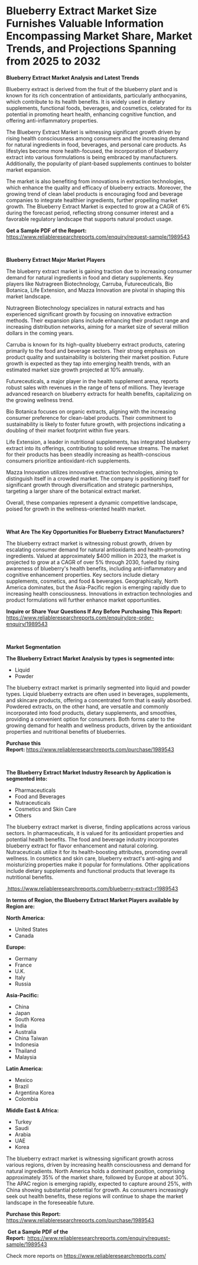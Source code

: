 <p><h1>Blueberry Extract Market Size Furnishes Valuable Information Encompassing Market Share, Market Trends, and Projections Spanning from 2025 to 2032</h1></p><p><strong>Blueberry Extract Market Analysis and Latest Trends</strong></p>
<p><p>Blueberry extract is derived from the fruit of the blueberry plant and is known for its rich concentration of antioxidants, particularly anthocyanins, which contribute to its health benefits. It is widely used in dietary supplements, functional foods, beverages, and cosmetics, celebrated for its potential in promoting heart health, enhancing cognitive function, and offering anti-inflammatory properties.</p><p>The Blueberry Extract Market is witnessing significant growth driven by rising health consciousness among consumers and the increasing demand for natural ingredients in food, beverages, and personal care products. As lifestyles become more health-focused, the incorporation of blueberry extract into various formulations is being embraced by manufacturers. Additionally, the popularity of plant-based supplements continues to bolster market expansion.</p><p>The market is also benefiting from innovations in extraction technologies, which enhance the quality and efficacy of blueberry extracts. Moreover, the growing trend of clean label products is encouraging food and beverage companies to integrate healthier ingredients, further propelling market growth. The Blueberry Extract Market is expected to grow at a CAGR of 6% during the forecast period, reflecting strong consumer interest and a favorable regulatory landscape that supports natural product usage.</p></p>
<p><strong>Get a Sample PDF of the Report:&nbsp;</strong> <a href="https://www.reliableresearchreports.com/enquiry/request-sample/1989543?utm_campaign=1674&utm_medium=2&utm_source=Github&utm_content=ia&utm_term=14022025&utm_id=blueberry-extract">https://www.reliableresearchreports.com/enquiry/request-sample/1989543</a></p>
<p>&nbsp;</p>
<p><strong>Blueberry Extract Major Market Players</strong></p>
<p><p>The blueberry extract market is gaining traction due to increasing consumer demand for natural ingredients in food and dietary supplements. Key players like Nutragreen Biotechnology, Carruba, Futureceuticals, Bio Botanica, Life Extension, and Mazza Innovation are pivotal in shaping this market landscape.</p><p>Nutragreen Biotechnology specializes in natural extracts and has experienced significant growth by focusing on innovative extraction methods. Their expansion plans include enhancing their product range and increasing distribution networks, aiming for a market size of several million dollars in the coming years.</p><p>Carruba is known for its high-quality blueberry extract products, catering primarily to the food and beverage sectors. Their strong emphasis on product quality and sustainability is bolstering their market position. Future growth is expected as they tap into emerging health trends, with an estimated market size growth projected at 10% annually.</p><p>Futureceuticals, a major player in the health supplement arena, reports robust sales with revenues in the range of tens of millions. They leverage advanced research on blueberry extracts for health benefits, capitalizing on the growing wellness trend.</p><p>Bio Botanica focuses on organic extracts, aligning with the increasing consumer preference for clean-label products. Their commitment to sustainability is likely to foster future growth, with projections indicating a doubling of their market footprint within five years.</p><p>Life Extension, a leader in nutritional supplements, has integrated blueberry extract into its offerings, contributing to solid revenue streams. The market for their products has been steadily increasing as health-conscious consumers prioritize antioxidant-rich supplements.</p><p>Mazza Innovation utilizes innovative extraction technologies, aiming to distinguish itself in a crowded market. The company is positioning itself for significant growth through diversification and strategic partnerships, targeting a larger share of the botanical extract market. </p><p>Overall, these companies represent a dynamic competitive landscape, poised for growth in the wellness-oriented health market.</p></p>
<p>&nbsp;</p>
<p><strong>What Are The Key Opportunities For Blueberry Extract Manufacturers?</strong></p>
<p><p>The blueberry extract market is witnessing robust growth, driven by escalating consumer demand for natural antioxidants and health-promoting ingredients. Valued at approximately $400 million in 2023, the market is projected to grow at a CAGR of over 5% through 2030, fueled by rising awareness of blueberry's health benefits, including anti-inflammatory and cognitive enhancement properties. Key sectors include dietary supplements, cosmetics, and food & beverages. Geographically, North America dominates, but the Asia-Pacific region is emerging rapidly due to increasing health consciousness. Innovations in extraction technologies and product formulations will further enhance market opportunities.</p></p>
<p><strong>Inquire or Share Your Questions If Any Before Purchasing This Report:</strong> <a href="https://www.reliableresearchreports.com/enquiry/pre-order-enquiry/1989543?utm_campaign=1674&utm_medium=2&utm_source=Github&utm_content=ia&utm_term=14022025&utm_id=blueberry-extract">https://www.reliableresearchreports.com/enquiry/pre-order-enquiry/1989543</a></p>
<p>&nbsp;</p>
<p><strong>Market Segmentation</strong></p>
<p><strong>The Blueberry Extract Market Analysis by types is segmented into:</strong></p>
<p><ul><li>Liquid</li><li>Powder</li></ul></p>
<p><p>The blueberry extract market is primarily segmented into liquid and powder types. Liquid blueberry extracts are often used in beverages, supplements, and skincare products, offering a concentrated form that is easily absorbed. Powdered extracts, on the other hand, are versatile and commonly incorporated into food products, dietary supplements, and smoothies, providing a convenient option for consumers. Both forms cater to the growing demand for health and wellness products, driven by the antioxidant properties and nutritional benefits of blueberries.</p></p>
<p><strong>Purchase this Report:&nbsp;</strong><a href="https://www.reliableresearchreports.com/purchase/1989543?utm_campaign=1674&utm_medium=2&utm_source=Github&utm_content=ia&utm_term=14022025&utm_id=blueberry-extract">https://www.reliableresearchreports.com/purchase/1989543</a></p>
<p>&nbsp;</p>
<p><strong>The Blueberry Extract Market Industry Research by Application is segmented into:</strong></p>
<p><ul><li>Pharmaceuticals</li><li>Food and Beverages</li><li>Nutraceuticals</li><li>Cosmetics and Skin Care</li><li>Others</li></ul></p>
<p><p>The blueberry extract market is diverse, finding applications across various sectors. In pharmaceuticals, it is valued for its antioxidant properties and potential health benefits. The food and beverage industry incorporates blueberry extract for flavor enhancement and natural coloring. Nutraceuticals utilize it for its health-boosting attributes, promoting overall wellness. In cosmetics and skin care, blueberry extract's anti-aging and moisturizing properties make it popular for formulations. Other applications include dietary supplements and functional products that leverage its nutritional benefits.</p></p>
<p><a href="https://www.reliableresearchreports.com/blueberry-extract-r1989543?utm_campaign=1674&utm_medium=2&utm_source=Github&utm_content=ia&utm_term=14022025&utm_id=blueberry-extract">&nbsp;https://www.reliableresearchreports.com/blueberry-extract-r1989543</a></p>
<p><strong>In terms of Region, the Blueberry Extract Market Players available by Region are:</strong></p>
<p>
    <p> <strong> North America: </strong>
        <ul>
            <li>United States</li>
            <li>Canada</li>
        </ul>
        </p> 
    <p> <strong> Europe: </strong>
        <ul>
            <li>Germany</li>
            <li>France</li>
            <li>U.K.</li>
            <li>Italy</li>
            <li>Russia</li>
        </ul>
        </p> 
    <p> <strong> Asia-Pacific: </strong>
        <ul>
            <li>China</li>
            <li>Japan</li>
            <li>South Korea</li>
            <li>India</li>
            <li>Australia</li>
            <li>China Taiwan</li>
            <li>Indonesia</li>
            <li>Thailand</li>
            <li>Malaysia</li>
        </ul>
        </p> 
    <p> <strong> Latin America: </strong>
        <ul>
            <li>Mexico</li>
            <li>Brazil</li>
            <li>Argentina Korea</li>
            <li>Colombia</li>
        </ul>
        </p> 
    <p> <strong> Middle East & Africa: </strong>
        <ul>
            <li>Turkey</li>
            <li>Saudi</li>
            <li>Arabia</li>
            <li>UAE</li>
            <li>Korea</li>
        </ul>
    </p>
    </p>
<p><p>The blueberry extract market is witnessing significant growth across various regions, driven by increasing health consciousness and demand for natural ingredients. North America holds a dominant position, comprising approximately 35% of the market share, followed by Europe at about 30%. The APAC region is emerging rapidly, expected to capture around 25%, with China showing substantial potential for growth. As consumers increasingly seek out health benefits, these regions will continue to shape the market landscape in the foreseeable future.</p></p>
<p><strong>Purchase this Report: </strong><a href="https://www.reliableresearchreports.com/purchase/1989543?utm_campaign=1674&utm_medium=2&utm_source=Github&utm_content=ia&utm_term=14022025&utm_id=blueberry-extract">https://www.reliableresearchreports.com/purchase/1989543</a></p>
<p>&nbsp;<strong>Get a Sample PDF of the Report:&nbsp;&nbsp;</strong><a href="https://www.reliableresearchreports.com/enquiry/request-sample/1989543?utm_campaign=1674&utm_medium=2&utm_source=Github&utm_content=ia&utm_term=14022025&utm_id=blueberry-extract">https://www.reliableresearchreports.com/enquiry/request-sample/1989543</a></p>
<p><strong></strong></p>
<p>Check more reports on <a href="https://www.reliableresearchreports.com/?utm_campaign=1674&utm_medium=2&utm_source=Github&utm_content=ia&utm_term=14022025&utm_id=blueberry-extract">https://www.reliableresearchreports.com/</a></p>